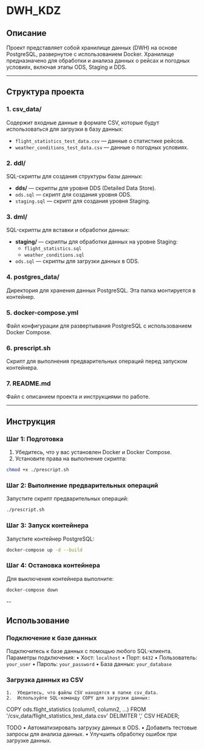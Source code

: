 # DWH_KDZ

## Описание
Проект представляет собой хранилище данных (DWH) на основе PostgreSQL, развернутое с использованием Docker. Хранилище предназначено для обработки и анализа данных о рейсах и погодных условиях, включая этапы ODS, Staging и DDS.

---

## Структура проекта

### 1. **csv_data/**
Содержит входные данные в формате CSV, которые будут использоваться для загрузки в базу данных:
- `flight_statistics_test_data.csv` — данные о статистике рейсов.
- `weather_conditions_test_data.csv` — данные о погодных условиях.

### 2. **ddl/**
SQL-скрипты для создания структуры базы данных:
- **dds/** — скрипты для уровня DDS (Detailed Data Store).
- `ods.sql` — скрипт для создания уровня ODS.
- `staging.sql` — скрипт для создания уровня Staging.

### 3. **dml/**
SQL-скрипты для вставки и обработки данных:
- **staging/** — скрипты для обработки данных на уровне Staging:
  - `flight_statistics.sql`
  - `weather_conditions.sql`
- `ods.sql` — скрипты для загрузки данных в ODS.

### 4. **postgres_data/**
Директория для хранения данных PostgreSQL. Эта папка монтируется в контейнер.

### 5. **docker-compose.yml**
Файл конфигурации для развертывания PostgreSQL с использованием Docker Compose.

### 6. **prescript.sh**
Скрипт для выполнения предварительных операций перед запуском контейнера.

### 7. **README.md**
Файл с описанием проекта и инструкциями по работе.

---

## Инструкция

### Шаг 1: Подготовка
1. Убедитесь, что у вас установлен Docker и Docker Compose.
2. Установите права на выполнение скрипта:
```bash
chmod +x ./prescript.sh
```

### Шаг 2: Выполнение предварительных операций

Запустите скрипт предварительных операций:
```bash
./prescript.sh
```

### Шаг 3: Запуск контейнера

Запустите контейнер PostgreSQL:
```bash
docker-compose up -d --build
```

### Шаг 4: Остановка контейнера

Для выключения контейнера выполните:
```bash
docker-compose down
```

--
## Использование

### Подключение к базе данных

Подключитесь к базе данных с помощью любого SQL-клиента. Параметры подключения:
	•	Хост: `localhost`
	•	Порт: `6432`
	•	Пользователь: `your_user`
	•	Пароль: `your_password`
	•	База данных: `your_database`

### Загрузка данных из CSV
	1.	Убедитесь, что файлы CSV находятся в папке csv_data.
	2.	Используйте SQL-команду COPY для загрузки данных:

COPY ods.flight_statistics (column1, column2, ...)
FROM '/csv_data/flight_statistics_test_data.csv'
DELIMITER ','
CSV HEADER;

TODO
	•	Автоматизировать загрузку данных в ODS.
	•	Добавить тестовые запросы для анализа данных.
	•	Улучшить обработку ошибок при загрузке данных.
